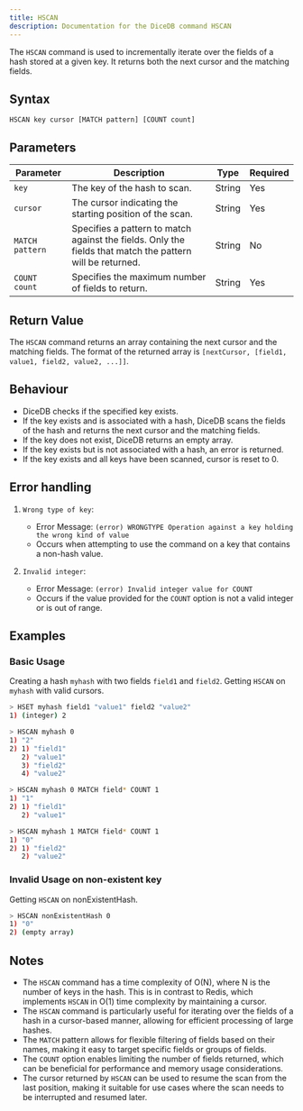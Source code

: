 ```yaml
---
title: HSCAN
description: Documentation for the DiceDB command HSCAN
---
```


The `HSCAN` command is used to incrementally iterate over the fields of a hash stored at a given key. It returns both the next cursor and the matching fields.

## Syntax

```
HSCAN key cursor [MATCH pattern] [COUNT count]
```

## Parameters

| Parameter       | Description                                                                                              | Type     | Required |
|-----------------|----------------------------------------------------------------------------------------------------------|---------|----------|
| `key`           | The key of the hash to scan.                                                                             | String   | Yes      |
| `cursor`        | The cursor indicating the starting position of the scan.                                                 | String   | Yes      |
| `MATCH pattern` | Specifies a pattern to match against the fields. Only the fields that match the pattern will be returned.| String   | No       |
| `COUNT count`   | Specifies the maximum number of fields to return.                                                        | String   | Yes      |


## Return Value

The `HSCAN` command returns an array containing the next cursor and the matching fields. The format of the returned array is `[nextCursor, [field1, value1, field2, value2, ...]]`.

## Behaviour

- DiceDB checks if the specified key exists.
- If the key exists and is associated with a hash, DiceDB scans the fields of the hash and returns the next cursor and the matching fields.
- If the key does not exist, DiceDB returns an empty array.
- If the key exists but is not associated with a hash, an error is returned.
- If the key exists and all keys have been scanned, cursor is reset to 0.

## Error handling

1. `Wrong type of key`:

   - Error Message: `(error) WRONGTYPE Operation against a key holding the wrong kind of value`
   - Occurs when attempting to use the command on a key that contains a non-hash value.

2. `Invalid integer`:

   - Error Message: `(error) Invalid integer value for COUNT`
   - Occurs if the value provided for the `COUNT` option is not a valid integer or is out of range.

## Examples

### Basic Usage
Creating a hash `myhash` with two fields `field1` and `field2`. Getting `HSCAN` on `myhash` with valid cursors.

```bash
> HSET myhash field1 "value1" field2 "value2"
1) (integer) 2

> HSCAN myhash 0
1) "2"
2) 1) "field1"
   2) "value1"
   3) "field2"
   4) "value2"

> HSCAN myhash 0 MATCH field* COUNT 1
1) "1"
2) 1) "field1"
   2) "value1"

> HSCAN myhash 1 MATCH field* COUNT 1
1) "0"
2) 1) "field2"
   2) "value2"
```
### Invalid Usage on non-existent key
Getting `HSCAN` on nonExistentHash.

```bash
> HSCAN nonExistentHash 0
1) "0"
2) (empty array)
```

## Notes

- The `HSCAN` command has a time complexity of O(N), where N is the number of keys in the hash. This is in contrast to Redis, which implements `HSCAN` in O(1) time complexity by maintaining a cursor.
- The `HSCAN` command is particularly useful for iterating over the fields of a hash in a cursor-based manner, allowing for efficient processing of large hashes.
- The `MATCH` pattern allows for flexible filtering of fields based on their names, making it easy to target specific fields or groups of fields.
- The `COUNT` option enables limiting the number of fields returned, which can be beneficial for performance and memory usage considerations.
- The cursor returned by `HSCAN` can be used to resume the scan from the last position, making it suitable for use cases where the scan needs to be interrupted and resumed later.
